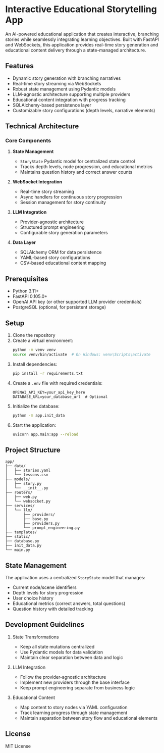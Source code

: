 # Interactive Educational Storytelling App

An AI-powered educational application that creates interactive, branching stories while seamlessly integrating learning objectives. Built with FastAPI and WebSockets, this application provides real-time story generation and educational content delivery through a state-managed architecture.

## Features

- Dynamic story generation with branching narratives
- Real-time story streaming via WebSockets
- Robust state management using Pydantic models
- LLM-agnostic architecture supporting multiple providers
- Educational content integration with progress tracking
- SQLAlchemy-based persistence layer
- Customizable story configurations (depth levels, narrative elements)

## Technical Architecture

### Core Components

1. **State Management**
   - `StoryState` Pydantic model for centralized state control
   - Tracks depth levels, node progression, and educational metrics
   - Maintains question history and correct answer counts

2. **WebSocket Integration**
   - Real-time story streaming
   - Async handlers for continuous story progression
   - Session management for story continuity

3. **LLM Integration**
   - Provider-agnostic architecture
   - Structured prompt engineering
   - Configurable story generation parameters

4. **Data Layer**
   - SQLAlchemy ORM for data persistence
   - YAML-based story configurations
   - CSV-based educational content mapping

## Prerequisites

- Python 3.11+
- FastAPI 0.105.0+
- OpenAI API key (or other supported LLM provider credentials)
- PostgreSQL (optional, for persistent storage)

## Setup

1. Clone the repository
2. Create a virtual environment:
   ```bash
   python -m venv venv
   source venv/bin/activate  # On Windows: venv\Scripts\activate
   ```
3. Install dependencies:
   ```bash
   pip install -r requirements.txt
   ```
4. Create a `.env` file with required credentials:
   ```
   OPENAI_API_KEY=your_api_key_here
   DATABASE_URL=your_database_url  # Optional
   ```
5. Initialize the database:
   ```bash
   python -m app.init_data
   ```
6. Start the application:
   ```bash
   uvicorn app.main:app --reload
   ```

## Project Structure

```
app/
├── data/
│   ├── stories.yaml
│   └── lessons.csv
├── models/
│   ├── story.py
│   └── __init__.py
├── routers/
│   ├── web.py
│   └── websocket.py
├── services/
│   └── llm/
│       ├── providers/
│       ├── base.py
│       ├── providers.py
│       └── prompt_engineering.py
├── templates/
├── static/
├── database.py
├── init_data.py
└── main.py
```

## State Management

The application uses a centralized `StoryState` model that manages:
- Current node/scene identifiers
- Depth levels for story progression
- User choice history
- Educational metrics (correct answers, total questions)
- Question history with detailed tracking

## Development Guidelines

1. State Transformations
   - Keep all state mutations centralized
   - Use Pydantic models for data validation
   - Maintain clear separation between data and logic

2. LLM Integration
   - Follow the provider-agnostic architecture
   - Implement new providers through the base interface
   - Keep prompt engineering separate from business logic

3. Educational Content
   - Map content to story nodes via YAML configuration
   - Track learning progress through state management
   - Maintain separation between story flow and educational elements

## License

MIT License